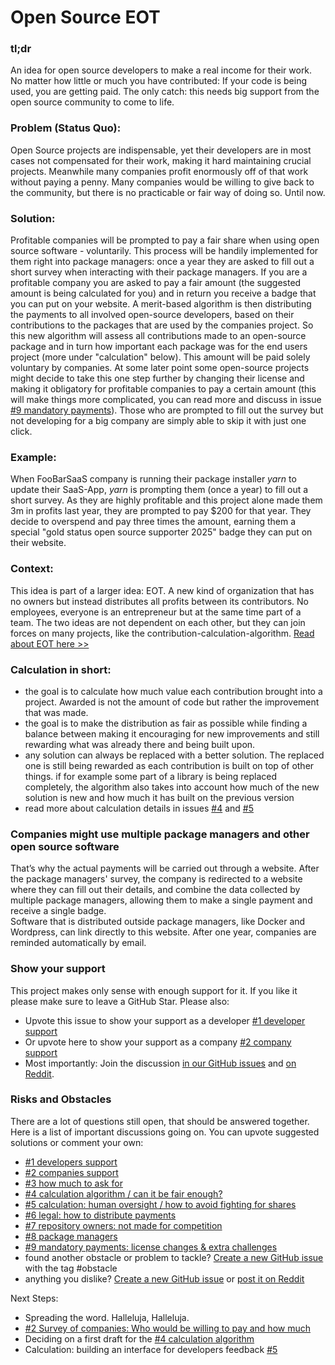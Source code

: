 # Open Source EOT

### tl;dr

An idea for open source developers to make a real income for their work. No matter how little or much you have contributed: If your code is being used, you are getting paid. 
The only catch: this needs big support from the open source community to come to life. 

### Problem (Status Quo):
Open Source projects are indispensable, yet their developers are in most cases not compensated for their work, making it hard maintaining crucial projects. Meanwhile many companies profit enormously off of that work without paying a penny. Many companies would be willing to give back to the community, but there is no practicable or fair way of doing so. Until now.

### Solution:
Profitable companies will be prompted to pay a fair share when using open source software - voluntarily. This process will be handily implemented for them right into package managers: once a year they are asked to fill out a short survey when interacting with their package managers. If you are a profitable company you are asked to pay a fair amount (the suggested amount is being calculated for you) and in return you receive a badge that you can put on your website. A merit-based algorithm is then distributing the payments to all involved open-source developers, based on their contributions to the packages that are used by the companies project. So this new algorithm will assess all contributions made to an open-source package and in turn how important each package was for the end users project (more under "calculation" below).
This amount will be paid solely voluntary by companies. At some later point some open-source projects might decide to take this one step further by changing their license and making it obligatory for profitable companies to pay a certain amount (this will make things more complicated, you can read more and discuss in issue [#9 mandatory payments](https://github.com/EOT-Projects/EOT-OpenSource/issues/9)).
Those who are prompted to fill out the survey but not developing for a big company are simply able to skip it with just one click. 

### Example:
When FooBarSaaS company is running their package installer _yarn_ to update their SaaS-App, _yarn_ is prompting them (once a year) to fill out a short survey. As they are highly profitable and this project alone made them 3m in profits last year, they are prompted to pay $200 for that year. They decide to overspend and pay three times the amount, earning them a special "gold status open source supporter 2025" badge they can put on their website. 

### Context:
This idea is part of a larger idea: EOT. A new kind of organization that has no owners but instead distributes all profits between its contributors. No employees, everyone is an entrepreneur but at the same time part of a team. The two ideas are not dependent on each other, but they can join forces on many projects, like the contribution-calculation-algorithm. [Read about EOT here >>](https://github.com/EOT-Projects/.github)

### Calculation in short:
- the goal is to calculate how much value each contribution brought into a project. Awarded is not the amount of code but rather the improvement that was made. 
- the goal is to make the distribution as fair as possible while finding a balance between making it encouraging for new improvements and still rewarding what was already there and being built upon.
- any solution can always be replaced with a better solution. The replaced one is still being rewarded as each contribution is built on top of other things. if for example some part of a library is being replaced completely, the algorithm also takes into account how much of the new solution is new and how much it has built on the previous version
- read more about calculation details in issues [#4](https://github.com/EOT-Projects/EOT-OpenSource/issues/4) and [#5](https://github.com/EOT-Projects/EOT-OpenSource/issues/5)

### Companies might use multiple package managers and other open source software
That’s why the actual payments will be carried out through a website. After the package managers' survey, the company is redirected to a website where they can fill out their details, and combine the data collected by multiple package managers, allowing them to make a single payment and receive a single badge.   
Software that is distributed outside package managers, like Docker and Wordpress, can link directly to this website. After one year, companies are reminded  automatically by email.

### Show your support
This project makes only sense with enough support for it. If you like it please make sure to leave a GitHub Star. Please also:
- Upvote this issue to show your support as a developer [\#1 developer support](https://github.com/EOT-Projects/EOT-OpenSource/issues/1)
- Or upvote here to show your support as a company [\#2 company support](https://github.com/EOT-Projects/EOT-OpenSource/issues/2)
- Most importantly: Join the discussion [in our GitHub issues](https://github.com/EOT-Projects/EOT-OpenSource/issues/) and [on Reddit](https://www.reddit.com/r/OpenSourceEOT/). 

### Risks and Obstacles
There are a lot of questions still open, that should be answered together. Here is a list of important discussions going on. You can upvote suggested solutions or comment your own:
- [#1 developers support](https://github.com/EOT-Projects/EOT-OpenSource/issues/1)
- [#2 companies support](https://github.com/EOT-Projects/EOT-OpenSource/issues/2)
- [#3 how much to ask for](https://github.com/EOT-Projects/EOT-OpenSource/issues/3)
- [#4 calculation algorithm / can it be fair enough?](https://github.com/EOT-Projects/EOT-OpenSource/issues/4)
- [#5 calculation: human oversight / how to avoid fighting for shares](https://github.com/EOT-Projects/EOT-OpenSource/issues/5)
- [#6 legal: how to distribute payments](https://github.com/EOT-Projects/EOT-OpenSource/issues/6)
- [#7 repository owners: not made for competition](https://github.com/EOT-Projects/EOT-OpenSource/issues/7)
- [#8 package managers](https://github.com/EOT-Projects/EOT-OpenSource/issues/8)
- [#9 mandatory payments: license changes & extra challenges](https://github.com/EOT-Projects/EOT-OpenSource/issues/9)
- found another obstacle or problem to tackle? [Create a new GitHub issue](https://github.com/EOT-Projects/EOT-OpenSource/issues/) with the tag #obstacle
- anything you dislike?  [Create a new GitHub issue](https://github.com/EOT-Projects/EOT-OpenSource/issues/) or [post it on Reddit](https://www.reddit.com/r/OpenSourceEOT/) 



Next Steps: 
- Spreading the word. Halleluja, Halleluja.
- [#2 Survey of companies: Who would be willing to pay and how much](https://github.com/EOT-Projects/EOT-OpenSource/issues/2)
- Deciding on a first draft for the [#4 calculation algorithm](https://github.com/EOT-Projects/EOT-OpenSource/issues/4)
- Calculation: building an interface for developers feedback [#5](https://github.com/EOT-Projects/EOT-OpenSource/issues/5)



